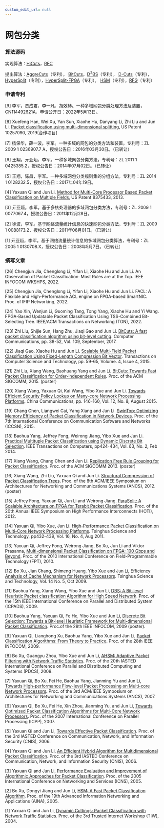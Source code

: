```yaml
---
custom_edit_url: null
---
```


# 网包分类

### 算法源码

实现算法：[HiCuts](../../static/share/HiCuts3.rar)，[RFC](../../static/share/rfc.rar)

提出算法：[AggreCuts](../../static/share/sc_tree.tar.gz)（专利）， [BitCuts](../../static/share/bitcuts.zip)，[D<sup>2</sup>BS](../../static/share/ddbs.tar.gz)（专利）， [D-Cuts](../../static/share/DCuts5.rar)（专利），[HyperSplit](../../static/share/hs.tar.gz)（专利），[HyperSplit-FPGA](../../static/share/HS-FPGA-acl1_2K.zip)（专利）， [HSM](../../static/share/hsm.rar)（专利），[RFG](../../static/share/rfg.zip)（专利）

### 申请专利

[9] 李军，贾成君，李一凡，胡效赫。一种多域网包分类处理方法及装置，CN114492621A，申请公开日：2022年5月13日。

[8] Xuefeng Han, Wei Xu, Yan Sun, Xiaohe Hu, Danyang Li, Zhi Liu and Jun Li. 
[Packet classification using multi-dimensional splitting](https://uspto.report/patent/grant/10257090), US Patent 10257090, 2019(合作项目)

[7] 杨保华，薛一波，李军。一种多域的网包的分类方法和装置，专利号：ZL 2009 1 0236907.7 A，授权公告日：2016年03月30日。（已转让）

[6] 王翔，亓亚烜，李军。一种多域网包分类方法，专利号：ZL 2011 1 0425385.2，授权公告日：2014年07月02日。（已转让）

[5] 王翔，陈昌，李军。一种多域网包分类规则集的分组方法，专利号：ZL 2014 1 0128232.5，授权公告日：2017年04年19日。

[4] Yaxuan Qi and Jun Li. [Method for Multi-Core Processor Based Packet Classification on Multiple Fields](http://pdfpiw.uspto.gov/.piw?PageNum=0&docid=08375433&IDKey=A134ACB538F6%0D%0A&HomeUrl=http%3A%2F%2Fpatft.uspto.gov%2Fnetahtml%2FPTO%2Fpatimg.htm), US Patent 8375433, 2013.

[3] 亓亚烜，李军。基于多核处理器的多域网包分类方法，专利号：ZL 2009 1 0077067.4，授权公告日：2011年12月28日。

[2] 徐波，李军。基于网络流量统计信息的快速网包分类方法，专利号：ZL 2009 1 0088173.2，授权公告日：2011年06月01日。（已转让）

[1] 亓亚烜，李军。基于网络流量统计信息的多域网包分类算法，专利号：ZL 2005 1 0130708.X，授权公告日：2008年5月7日。（已转让）

### 撰写文章

[26] Chengjun Jia, Chenglong Li, Yifan Li, Xiaohe Hu and Jun Li. An Observation of Packet Classification: Most Rules are at the Top. IEEE INFOCOM WKSHPS, 2022.

[25] Chengjun Jia, Chenglong Li, Yifan Li, Xiaohe Hu and Jun Li. FACL: A Flexible and High-Performance ACL engine on FPGA-based SmartNIC. Proc. of IFIP Networking, 2022.

[24] Yao Xin, Wenjun Li, Guoming Tang, Tong Yang, Xiaohe Hu and Yi Wang. FPGA-Based Updatable Packet Classification Using TSS-Combined Bit-Selecting Tree. IEEE/ACM Transactions on Networking (TON), 2022.

[23] Zhi Liu, Shijie Sun, Hang Zhu, Jiaqi Gao and Jun Li. [BitCuts: A fast packet classification algorithm using bit-level cutting](../../static/share/zhiliu-bitcuts.pdf). Computer Communications, pp. 38-52, Vol. 109, September, 2017.

[22] Jiaqi Gao, Xiaohe Hu and Jun Li. [Scalable Multi-Field Packet Classification Using Fixed-Length Compression Bit Vector](../../static/share/JiaqiGao-Transactions-on-Computer-Science-and-Technology.pdf). Transactions on Computer Science and Technology, pp. 59-65, Volume. 4, Issue 4, 2015.

[21] Zhi Liu, Xiang Wang, Baohuang Yang and Jun Li. [BitCuts: Towards Fast Packet Classification for Order-independent Rules](../../static/share/LiuZhi-SIGCOMM2015.pdf). Proc. of the ACM SIGCOMM, 2015. (poster)

[20] Xiang Wang, Yaxuan Qi, Kai Wang, Yibo Xue and Jun Li. [Towards Efficient Security Policy Lookup on Many-core Network Processing Platforms](../../static/share/WangXiang-ChinaCom-2015.pdf). China Communications, pp. 146-160, Vol. 12, No. 8, August 2015.

[19] Chang Chen, Liangwei Cai, Yang Xiang and Jun Li. [SwinTop: Optimizing Memory Efficiency of Packet Classification in Network Devices](../../static/share/ChenChang-ICCSN2015.pdf). Proc. of the 7th International Conference on Communication Software and Networks (ICCSN), 2015.

[18] Baohua Yang, Jeffrey Fong, Weirong Jiang, Yibo Xue and Jun Li. [Practical Multituple Packet Classification using Dynamic Discrete Bit Selection](../../static/share/YangBaohua-TOC.pdf). IEEE Transactions on Computers, pp424-434, Vol. 63, No. 2, Feb 2014.

[17] Xiang Wang, Chang Chen and Jun Li. [Replication Free Rule Grouping for Packet Classification](../../static/share/WangXiang-SIGCOMM2013.pdf). Proc. of the ACM SIGCOMM 2013. (poster)

[16] Xiang Wang, Zhi Liu, Yaxuan Qi and Jun Li. [Structural Compression of Packet Classification Trees](../../static/share/XiangWang-ANCS-2012.pdf). Proc. of the 8th ACM/IEEE Symposium on Architectures for Networking and Communications Systems (ANCS), 2012. (poster)

[15] Jeffrey Fong, Yaxuan Qi, Jun Li and Weirong Jiang. [ParaSplit: A Scalable Architecture on FPGA for Terabit Packet Classification](../../static/share/hoti2012_parasplit.pdf). Proc. of the 20th Annual IEEE Symposium on High Performance Interconnects (HOTI), 2012.

[14] Yaxuan Qi, Yibo Xue, Jun Li. [High-Performance Packet Classification on Multi-Core Network Processing Platforms](../../static/share/High-P-Multi-Core.pdf). Tsinghua Science and Technology, pp432-439, Vol. 16, No. 4, Aug 2011.

[13] Yaxuan Qi, Jeffrey Fong, Weirong Jiang, Bo Xu, Jun Li and Viktor Prasanna, [Multi-dimensional Packet Classification on FPGA: 100 Gbps and Beyond](../../static/share/PC-FPGA.pdf). Proc. of the 2010 International Conference on Field-Programmable Technology (FPT), 2010.

[12] Bo Xu, Jian Chang, Shimeng Huang, Yibo Xue and Jun Li, [Efficiency Analysis of Cache Mechanism for Network Processors](../../static/share/Cache_Efficiency.pdf). Tsinghua Science and Technology, Vol. 14 No. 5, Oct 2009.

[11] Baohua Yang, Xiang Wang, Yibo Xue and Jun Li, [DBS: A Bit-level Heuristic Packet classification Algorithm for High Speed Network](../../static/share/dbs_bhyang.pdf). Proc. of the 15th IEEE International Conference on Parallel and Distributed System (ICPADS), 2009.

[10] Baohua Yang, Yaxuan Qi, Fe He, Yibo Xue and Jun Li, [Discrete Bit Selection: Towards a Bit-level Heuristic Framework for Multi-dimensional Packet Classification](../../static/share/poster_dbs.pdf). Proc.of the 28th IEEE INFOCOM, 2009 (poster).

[9] Yaxuan Qi, Lianghong Xu, Baohua Yang, Yibo Xue and Jun Li, [Packet Classification Algorithms: From Theory to Practice](../../static/share/infocom09-hypersplit.pdf). Proc. of the 28th IEEE INFOCOM, 2009.

[8] Bo Xu, Guangyu Zhou, Yibo Xue and Jun Li, [AHSM: Adaptive Packet Filtering with Network Traffic Statistics](../../static/share/AHSM_PDCS.pdf). Proc. of the 20th IASTED International Conference on Parallel and Distributed Computing and Systems (PDCS), 2008.

[7] Yaxuan Qi, Bo Xu, Fei He, Baohua Yang, Jianming Yu and Jun Li, [Towards High-performance Flow-level Packet Processing on Multi-core Network Processors](../../static/share/ANCS_07.pdf). Proc. of the 3rd ACM/IEEE Symposium on Architectures for Networking and Communications Systems (ANCS), 2007.

[6] Yaxuan Qi, Bo Xu, Fei He, Xin Zhou, Jianming Yu, and Jun Li, [Towards Optimized Packet Classification Algorithms for Multi-Core Network Processors](../../static/share/002_Optimized_Packet.pdf). Proc. of the 2007 International Conference on Parallel Processing (ICPP), 2007.

[5] Yaxuan Qi and Jun Li, [Towards Effective Packet Classification](../../static/share/Towards_Effective_Packet_Classification.pdf). Proc. of the 3rd IASTED Conference on Communication, Network, and Information Security (CNIS), 2006.

[4] Yaxuan Qi and Jun Li, [An Efficient Hybrid Algorithm for Multidimensional Packet Classification](../../static/share/An_Efficient_Hybrid_Algorithm_for_Multidimensional_Packet_Classification.pdf). Proc. of the 3rd IASTED Conference on Communication, Network, and Information Security (CNIS), 2006.

[3] Yaxuan Qi and Jun Li, [Performance Evaluation and Improvement of Algorithmic Approaches for Packet Classification](../../static/share/ICNS_camera_ready.pdf). Proc. of the 2005 International Conference on Networking and Services (ICNS), 2005.

[2] Bo Xu, Dongyi Jiang and Jun Li, [HSM: A Fast Packet Classification Algorithm](../../static/share/HSM.pdf). Proc. of the 19th Advanced Information Networking and Applications (AINA), 2005.

[1] Yaxuan Qi and Jun Li, [Dynamic Cuttings: Packet Classification with Network Traffic Statistics](../../static/share/D-cuts.pdf). Proc. of the 3rd Trusted Internet Workshop (TIW), 2004.
